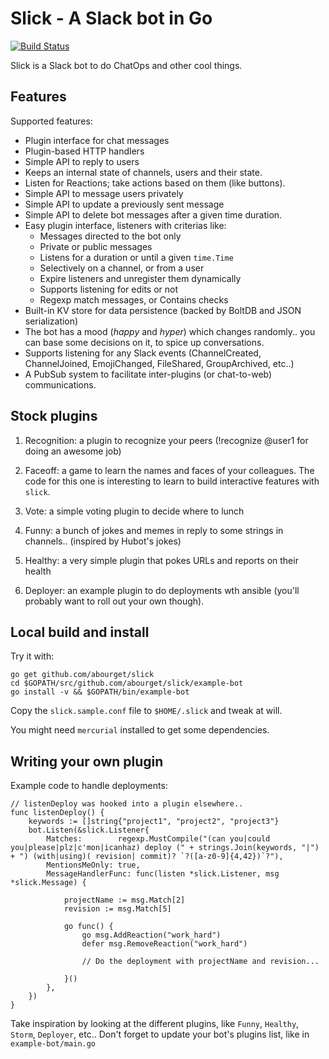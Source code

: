 # Slick - A Slack bot in Go

[![Build Status](https://drone.io/github.com/abourget/slick/status.png)](https://drone.io/github.com/abourget/slick/latest)

Slick is a Slack bot to do ChatOps and other cool things.


## Features

Supported features:

* Plugin interface for chat messages
* Plugin-based HTTP handlers
* Simple API to reply to users
* Keeps an internal state of channels, users and their state.
* Listen for Reactions; take actions based on them (like buttons).
* Simple API to message users privately
* Simple API to update a previously sent message
* Simple API to delete bot messages after a given time duration.
* Easy plugin interface, listeners with criterias like:
  * Messages directed to the bot only
  * Private or public messages
  * Listens for a duration or until a given `time.Time`
  * Selectively on a channel, or from a user
  * Expire listeners and unregister them dynamically
  * Supports listening for edits or not
  * Regexp match messages, or Contains checks
* Built-in KV store for data persistence (backed by BoltDB and JSON serialization)
* The bot has a mood (_happy_ and _hyper_) which changes randomly.. you can base some decisions on it, to spice up conversations.
* Supports listening for any Slack events (ChannelCreated, ChannelJoined, EmojiChanged, FileShared, GroupArchived, etc..)
* A PubSub system to facilitate inter-plugins (or chat-to-web) communications.


## Stock plugins

1. Recognition: a plugin to recognize your peers (!recognize @user1 for doing an awesome job)

2. Faceoff: a game to learn the names and faces of your colleagues. The code for this one is interesting to learn to build interactive features with `slick`.

3. Vote: a simple voting plugin to decide where to lunch

4. Funny: a bunch of jokes and memes in reply to some strings in channels.. (inspired by Hubot's jokes)

5. Healthy: a very simple plugin that pokes URLs and reports on their health

6. Deployer: an example plugin to do deployments wth ansible (you'll probably want to roll out your own though).


## Local build and install

Try it with:

```
go get github.com/abourget/slick
cd $GOPATH/src/github.com/abourget/slick/example-bot
go install -v && $GOPATH/bin/example-bot
```

Copy the `slick.sample.conf` file to `$HOME/.slick` and tweak at will.

You might need `mercurial` installed to get some dependencies.

## Writing your own plugin


Example code to handle deployments:

```
// listenDeploy was hooked into a plugin elsewhere..
func listenDeploy() {
	keywords := []string{"project1", "project2", "project3"}
	bot.Listen(&slick.Listener{
		Matches:        regexp.MustCompile("(can you|could you|please|plz|c'mon|icanhaz) deploy (" + strings.Join(keywords, "|") + ") (with|using)( revision| commit)? `?([a-z0-9]{4,42})`?"),
		MentionsMeOnly: true,
		MessageHandlerFunc: func(listen *slick.Listener, msg *slick.Message) {

			projectName := msg.Match[2]
			revision := msg.Match[5]

			go func() {
				go msg.AddReaction("work_hard")
				defer msg.RemoveReaction("work_hard")

				// Do the deployment with projectName and revision...

			}()
		},
	})
}
```




Take inspiration by looking at the different plugins, like `Funny`,
`Healthy`, `Storm`, `Deployer`, etc..  Don't forget to update your
bot's plugins list, like in `example-bot/main.go`
